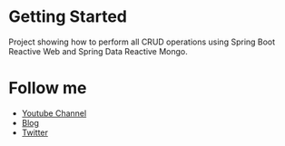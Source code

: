 # Getting Started
Project showing how to perform all CRUD operations using Spring Boot Reactive Web and Spring Data Reactive Mongo.


# Follow me
- [Youtube Channel](https://youtube.com/melardev)
- [Blog](http://melardev.com)
- [Twitter](https://twitter.com/@melardev)